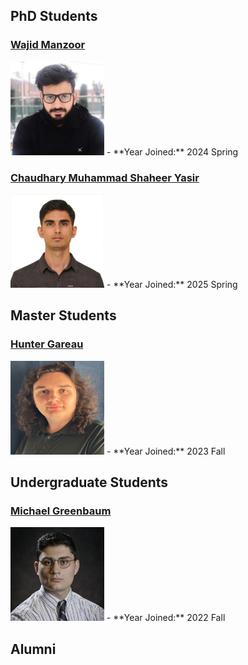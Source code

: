 ## PhD Students

### [Wajid Manzoor](https://www.linkedin.com/in/wajid-manzoor/)
<img src="/img/stuWajid.jpeg" width="150" height="150" />
- **Year Joined:** 2024 Spring


### [Chaudhary Muhammad Shaheer Yasir](https://www.linkedin.com/in/mohammad-shaheer-94888a164/)
<img src="/img/stuShaheer.jpg" width="150" height="150" />
- **Year Joined:** 2025 Spring

## Master Students

### [Hunter Gareau](https://csm.rowan.edu/departments/cs/facultystaff/compsci_teaching_fellows/gareau.html)
<img src="/img/stuHunter.jpeg" width="150" height="150" />
- **Year Joined:** 2023 Fall

## Undergraduate Students

### [Michael Greenbaum](https://mike12041204.github.io/)
<img src="/img/stuMichael.png" width="150" height="150" />
- **Year Joined:** 2022 Fall

## Alumni

